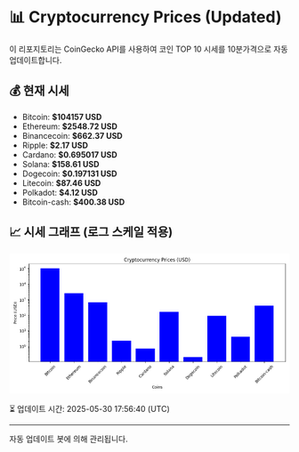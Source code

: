 
# 📊 Cryptocurrency Prices (Updated)

이 리포지토리는 CoinGecko API를 사용하여 코인 TOP 10 시세를 10분가격으로 자동 업데이트합니다.

## 💰 현재 시세
- Bitcoin: **$104157 USD**
- Ethereum: **$2548.72 USD**
- Binancecoin: **$662.37 USD**
- Ripple: **$2.17 USD**
- Cardano: **$0.695017 USD**
- Solana: **$158.61 USD**
- Dogecoin: **$0.197131 USD**
- Litecoin: **$87.46 USD**
- Polkadot: **$4.12 USD**
- Bitcoin-cash: **$400.38 USD**

## 📈 시세 그래프 (로그 스케일 적용)
![Crypto Prices](crypto_prices.png)

⏳ 업데이트 시간: 2025-05-30 17:56:40 (UTC)

---
자동 업데이트 봇에 의해 관리됩니다.

